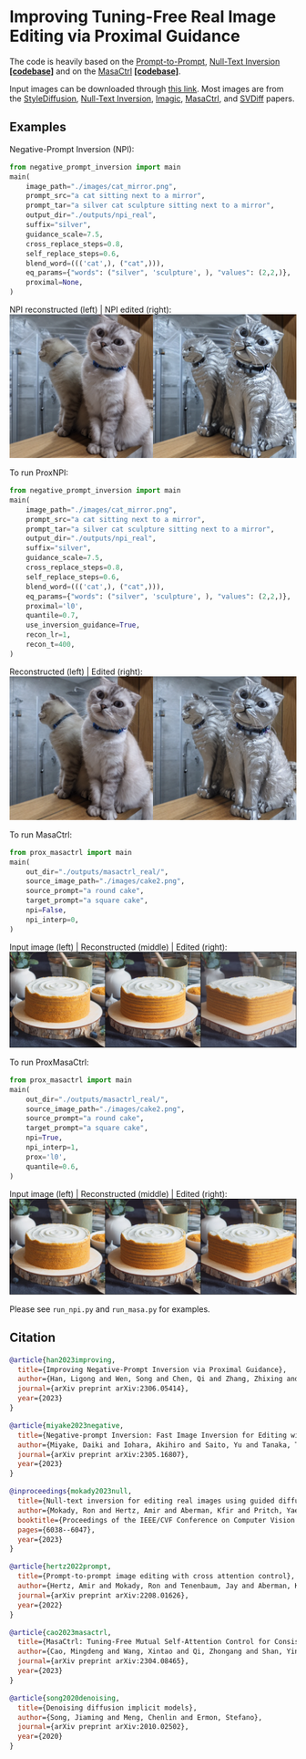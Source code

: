 # Improving Tuning-Free Real Image Editing via Proximal Guidance

The code is heavily based on the [Prompt-to-Prompt](https://arxiv.org/abs/2208.01626), [Null-Text Inversion](https://arxiv.org/abs/2211.09794) [**[codebase]**](https://github.com/google/prompt-to-prompt) and on the [MasaCtrl](https://arxiv.org/abs/2304.08465) [**[codebase]**](https://github.com/TencentARC/MasaCtrl).

Input images can be downloaded through [this link](https://drive.google.com/file/d/1iUf2XvKpJlpq_7cWHMTeArHCgeb7qs4u/view?usp=sharing). Most images are from the [StyleDiffusion](https://arxiv.org/abs/2303.15649), [Null-Text Inversion](https://arxiv.org/abs/2211.09794), [Imagic](https://arxiv.org/abs/2210.09276), [MasaCtrl](https://arxiv.org/abs/2304.08465), and [SVDiff](https://arxiv.org/abs/2303.11305) papers.

## Examples
Negative-Prompt Inversion (NPI):
```python
from negative_prompt_inversion import main
main(
    image_path="./images/cat_mirror.png",
    prompt_src="a cat sitting next to a mirror",
    prompt_tar="a silver cat sculpture sitting next to a mirror",
    output_dir="./outputs/npi_real",
    suffix="silver",
    guidance_scale=7.5,
    cross_replace_steps=0.8,
    self_replace_steps=0.6,
    blend_word=((('cat',), ("cat",))),
    eq_params={"words": ("silver", 'sculpture', ), "values": (2,2,)},
    proximal=None,
)
```
NPI reconstructed (left) | NPI edited (right):
<br>
![cat-mirror-npi](docs/npi.png)
<br>

To run ProxNPI:
```python
from negative_prompt_inversion import main
main(
    image_path="./images/cat_mirror.png",
    prompt_src="a cat sitting next to a mirror",
    prompt_tar="a silver cat sculpture sitting next to a mirror",
    output_dir="./outputs/npi_real",
    suffix="silver",
    guidance_scale=7.5,
    cross_replace_steps=0.8,
    self_replace_steps=0.6,
    blend_word=((('cat',), ("cat",))),
    eq_params={"words": ("silver", 'sculpture', ), "values": (2,2,)},
    proximal='l0',
    quantile=0.7,
    use_inversion_guidance=True,
    recon_lr=1,
    recon_t=400,
)
```
Reconstructed (left) | Edited (right):
<br>
![cat-mirror-proxnpi](docs/prox_npi.png)
<br>


To run MasaCtrl:
```python
from prox_masactrl import main
main(
    out_dir="./outputs/masactrl_real/",
    source_image_path="./images/cake2.png",
    source_prompt="a round cake",
    target_prompt="a square cake",
    npi=False,
    npi_interp=0,
)
```
Input image (left) | Reconstructed (middle) | Edited (right):
<br>
![cake-masa](docs/masa.png)
<br>

To run ProxMasaCtrl:
```python
from prox_masactrl import main
main(
    out_dir="./outputs/masactrl_real/",
    source_image_path="./images/cake2.png",
    source_prompt="a round cake",
    target_prompt="a square cake",
    npi=True,
    npi_interp=1,
    prox='l0',
    quantile=0.6,
)
```
Input image (left) | Reconstructed (middle) | Edited (right):
<br>
![cake-proxmasa](docs/prox_masa.png)
<br>

Please see `run_npi.py` and `run_masa.py` for examples.

## Citation
```bibtex
@article{han2023improving,
  title={Improving Negative-Prompt Inversion via Proximal Guidance},
  author={Han, Ligong and Wen, Song and Chen, Qi and Zhang, Zhixing and Song, Kunpeng and Ren, Mengwei and Gao, Ruijiang and Chen, Yuxiao and Liu, Di and Zhangli, Qilong and others},
  journal={arXiv preprint arXiv:2306.05414},
  year={2023}
}
```

```bibtex
@article{miyake2023negative,
  title={Negative-prompt Inversion: Fast Image Inversion for Editing with Text-guided Diffusion Models},
  author={Miyake, Daiki and Iohara, Akihiro and Saito, Yu and Tanaka, Toshiyuki},
  journal={arXiv preprint arXiv:2305.16807},
  year={2023}
}
```

```bibtex
@inproceedings{mokady2023null,
  title={Null-text inversion for editing real images using guided diffusion models},
  author={Mokady, Ron and Hertz, Amir and Aberman, Kfir and Pritch, Yael and Cohen-Or, Daniel},
  booktitle={Proceedings of the IEEE/CVF Conference on Computer Vision and Pattern Recognition},
  pages={6038--6047},
  year={2023}
}
```

```bibtex
@article{hertz2022prompt,
  title={Prompt-to-prompt image editing with cross attention control},
  author={Hertz, Amir and Mokady, Ron and Tenenbaum, Jay and Aberman, Kfir and Pritch, Yael and Cohen-Or, Daniel},
  journal={arXiv preprint arXiv:2208.01626},
  year={2022}
}
```

```bibtex
@article{cao2023masactrl,
  title={MasaCtrl: Tuning-Free Mutual Self-Attention Control for Consistent Image Synthesis and Editing},
  author={Cao, Mingdeng and Wang, Xintao and Qi, Zhongang and Shan, Ying and Qie, Xiaohu and Zheng, Yinqiang},
  journal={arXiv preprint arXiv:2304.08465},
  year={2023}
}
```

```bibtex
@article{song2020denoising,
  title={Denoising diffusion implicit models},
  author={Song, Jiaming and Meng, Chenlin and Ermon, Stefano},
  journal={arXiv preprint arXiv:2010.02502},
  year={2020}
}
```
